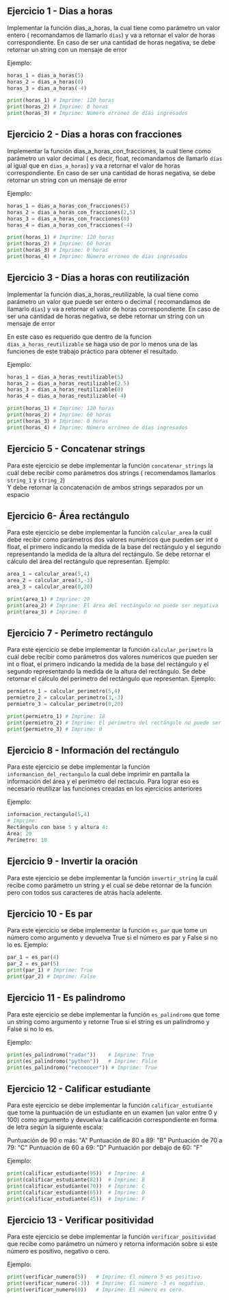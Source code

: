 
## Ejercicio 1 - Dias a horas

Implementar la función dias_a_horas, la cual tiene como parámetro un valor entero ( recomandamos de llamarlo `días`) y va a retornar el valor de horas correspondiente.
En caso de ser una cantidad de horas negativa, se debe retornar un string con un mensaje de error

Ejemplo: 
```python
horas_1 = dias_a_horas(5)
horas_2 = dias_a_horas(0)
horas_3 = dias_a_horas(-4)

print(horas_1) # Imprime: 120 horas
print(horas_2) # Imprime: 0 horas
print(horas_3) # Imprime: Número erróneo de días ingresados
```
## Ejercicio 2 - Dias a horas con fracciones 

Implementar la función dias_a_horas_con_fracciones, la cual tiene como parámetro un valor decimal ( es decir, float, recomandamos de llamarlo `días` al igual que en `dias_a_horas`) y va a retornar el valor de horas correspondiente.
En caso de ser una cantidad de horas negativa, se debe retornar un string con un mensaje de error

Ejemplo: 
```python
horas_1 = dias_a_horas_con_fracciones(5)
horas_2 = dias_a_horas_con_fracciones(2,5)
horas_3 = dias_a_horas_con_fracciones(0)
horas_4 = dias_a_horas_con_fracciones(-4)

print(horas_1) # Imprime: 120 horas
print(horas_2) # Imprime: 60 horas
print(horas_3) # Imprime: 0 horas
print(horas_4) # Imprime: Número erróneo de días ingresados
```


## Ejercicio 3 - Dias a horas con reutilización 

Implementar la función dias_a_horas_reutilizable, la cual tiene como parámetro un valor que puede ser entero o decimal ( recomandamos de llamarlo `días`) y va a retornar el valor de horas correspondiente.
En caso de ser una cantidad de horas negativa, se debe retornar un string con un mensaje de error

En este caso es requerido que dentro de la funcion `dias_a_horas_reutilizable` se haga uso de por lo menos una de las funciones de este trabajo práctico para obtener el resultado.

Ejemplo: 
```python
horas_1 = dias_a_horas_reutilizable(5)
horas_2 = dias_a_horas_reutilizable(2.5)
horas_3 = dias_a_horas_reutilizable(0)
horas_4 = dias_a_horas_reutilizable(-4)

print(horas_1) # Imprime: 120 horas
print(horas_2) # Imprime: 60 horas
print(horas_3) # Imprime: 0 horas
print(horas_4) # Imprime: Número erróneo de días ingresados
```



## Ejercicio 5 - Concatenar strings
Para este ejercicio se debe implementar la función `concatenar_strings` la cuál debe recibir como parámetros dos strings ( recomendamos llamarlos `string_1` y `string_2`)  
Y debe retornar la concatenación de ambos strings separados por un espacio

## Ejercicio 6- Área rectángulo 
Para este ejercicio se debe implementar la función `calcular_area` la cuál debe recibir como parámetros dos valores numéricos que pueden ser int o float, el primero indicando la medida de la base del rectángulo y el segundo representando la medida de la altura del rectángulo. Se debe retornar el cálculo del área del rectángulo que representan. 
Ejemplo: 
```python
area_1 = calcular_area(5,4)
area_2 = calcular_area(3,-3)
area_3 = calcular_area(0,20)

print(area_1) # Imprime: 20
print(area_2) # Imprime: El área del rectángulo no puede ser negativa
print(area_3) # Imprime: 0
```

## Ejercicio 7 - Perímetro rectángulo 
Para este ejercicio se debe implementar la función `calcular_perimetro` la cuál debe recibir como parámetros dos valores numéricos que pueden ser int o float, el primero indicando la medida de la base del rectángulo y el segundo representando la medida de la altura del rectángulo. Se debe retornar el cálculo del perímetro del rectángulo que representan. 
Ejemplo: 
```python
permietro_1 = calcular_perimetro(5,4)
permietro_2 = calcular_perimetro(3,-3)
permietro_3 = calcular_perimetro(0,20)

print(permietro_1) # Imprime: 18
print(permietro_2) # Imprime: El perímetro del rectángulo no puede ser negativo
print(permietro_3) # Imprime: 0
```


## Ejercicio 8 - Información del rectángulo 
Para este ejercicio se debe implementar la función `informancion_del_rectangulo` la cual debe imprimir en pantalla la información del área y el perímetro del rectaculo.
Para lograr eso es necesario reutilizar las funciones creadas en los ejercicios anteriores

Ejemplo: 
```python
informacion_rectangulo(5,4)
# Imprime:
Rectángulo con base 5 y altura 4:
Área: 20
Perímetro: 18
```

## Ejercicio 9 - Invertir la oración 
Para este ejercicio se debe implementar la función `invertir_string` la cuál recibe como parámetro un string y el cual se debe retornar de la función pero con todos sus caracteres de atrás hacía adelente.

## Ejercicio  10 - Es par 

Para este ejercicio se debe implementar la función `es_par` que tome un número como argumento y devuelva True si el número es par y False si no lo es.
Ejemplo: 
```python
par_1 = es_par(4)
par_2 = es_par(5)
print(par_1) # Imprime: True
print(par_2) # Imprime: False
```

## Ejercicio  11 - Es palindromo 
Para este ejercicio se debe implementar la función `es_palindromo` que tome un string como argumento y retorne True si el string es un palíndromo y False si no lo es.


Ejemplo:
```python
print(es_palindromo("radar"))    # Imprime: True
print(es_palindromo("python"))   # Imprime: False
print(es_palindromo("reconocer")) # Imprime: True
```

## Ejercicio 12 - Calificar estudiante
Para este ejercicio se debe implementar la función `calificar_estudiante` que tome la puntuación de un estudiante en un examen (un valor entre 0 y 100) como argumento y devuelva la calificación correspondiente en forma de letra según la siguiente escala:

Puntuación de 90 o más: "A"
Puntuación de 80 a 89: "B"
Puntuación de 70 a 79: "C"
Puntuación de 60 a 69: "D"
Puntuación por debajo de 60: "F"


Ejemplo:
```python
print(calificar_estudiante(95))  # Imprime: A
print(calificar_estudiante(82))  # Imprime: B
print(calificar_estudiante(70))  # Imprime: C
print(calificar_estudiante(65))  # Imprime: D
print(calificar_estudiante(45))  # Imprime: F
```

## Ejercicio  13 - Verificar positividad 
Para este ejercicio se debe implementar la función `verificar_positividad` que recibe como parámetro un número y retorna información sobre si este número es positivo, negativo o cero.

Ejemplo:
```python
print(verificar_numero(5))   # Imprime: El número 5 es positivo.
print(verificar_numero(-3))  # Imprime: El número -3 es negativo.
print(verificar_numero(0))   # Imprime: El número es cero.
```
